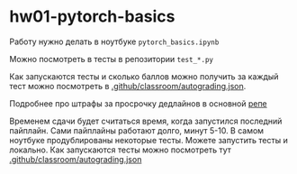 # hw01-pytorch-basics 

Работу нужно делать в ноутбуке `pytorch_basics.ipynb`

Можно посмотреть в тесты в репозитории `test_*.py`

Как запускаются тесты и сколько баллов можно получить за каждый тест можно посмотреть в [.github/classroom/autograding.json](.github/classroom/autograding.json).

Подробнее про штрафы за просрочку дедлайнов в основной [репе](https://github.com/fintech-dl-hse/course#%D0%B4%D0%BE%D0%BC%D0%B0%D1%88%D0%BA%D0%B8)

Временем сдачи будет считаться время, когда запустился последний пайплайн.
Сами пайплайны работают долго, минут 5-10. В самом ноутбуке продублированы некоторые тесты. Можете запустить тесты и локально. Как запускаются тесты можно посмотреть тут [.github/classroom/autograding.json](.github/classroom/autograding.json)


